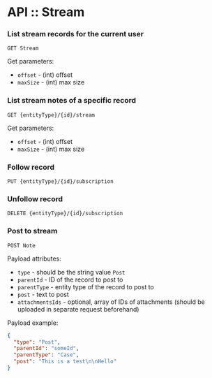 # API :: Stream

### List stream records for the current user

`GET Stream`

Get parameters:

* `offset` - (int) offset
* `maxSize` - (int) max size

### List stream notes of a specific record

`GET {entityType}/{id}/stream`

Get parameters:

* `offset` - (int) offset
* `maxSize` - (int) max size

### Follow record

`PUT {entityType}/{id}/subscription`

### Unfollow record

`DELETE {entityType}/{id}/subscription`

### Post to stream

`POST Note`

Payload attributes:

* `type` - should be the string value `Post`
* `parentId` - ID of the record to post to
* `parentType` - entity type of the record to post to
* `post` - text to post
* `attachmentsIds` - optional, array of IDs of attachments (should be uploaded in separate request beforehand)

Payload example:

```json
{
  "type": "Post",
  "parentId": "someId",
  "parentType": "Case",
  "post": "This is a test\n\nHello"
}
```

